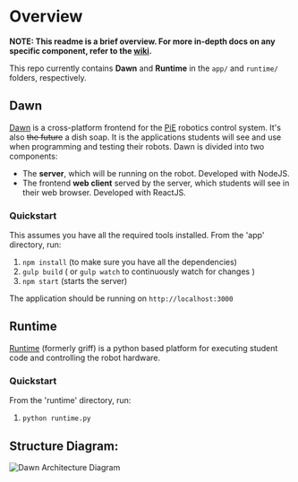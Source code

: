 # Overview
**NOTE: This readme is a brief overview. For more in-depth docs on any specific component,
refer to the [wiki](https://github.com/pioneers/daemon/wiki).**

This repo currently contains **Dawn** and **Runtime** in the `app/` and `runtime/` folders, respectively.

## Dawn
[Dawn](https://github.com/pioneers/daemon/wiki/Dawn) is a cross-platform frontend for the [PiE](pioneers.berkeley.edu)
robotics control system.
It's also ~~the future~~ a dish soap. It is the applications students will see and use when
programming and testing their robots. Dawn is divided into two components:
  - The **server**, which will be running on the robot. Developed with NodeJS.
  - The frontend **web client** served by the server, which students will
    see in their web browser. Developed with ReactJS.

### Quickstart
This assumes you have all the required tools installed.
From the 'app' directory, run:

1. `npm install` (to make sure you have all the dependencies)
1. `gulp build` ( or `gulp watch` to continuously watch for changes )
1. `npm start` (starts the server)

The application should be running on `http://localhost:3000`

## Runtime
[Runtime](https://github.com/pioneers/daemon/wiki/Runtime)
(formerly griff) is a python based platform for executing student code
and controlling the robot hardware.

### Quickstart
From the 'runtime' directory, run:

1. `python runtime.py`
 

## Structure Diagram:
![Dawn Architecture Diagram](https://github.com/pioneers/daemon/wiki/images/DawnArchitecture.png)
